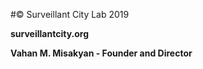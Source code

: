 #© Surveillant City Lab 2019

**surveillantcity.org**

**Vahan M. Misakyan - Founder and Director**
